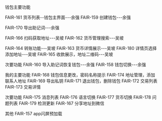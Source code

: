 钱包主要功能

FAIR-161	货币列表--钱包主界面---余强
FAIR-159	创建钱包---余强

FAIR-170	导出助记词---余强

FAIR-166	扫码获取地址---吴坡
FAIR-162	货币管理搜索---吴坡

FAIR-164	转账功能---吴坡
FAIR-163	货币详情展示---吴坡
FAIR-180	详情页选择添加地址---吴坡
FAIR-165	收款展示，地址二维码---吴坡

次要功能
FAIR-160	导入助记词恢复钱包---余强
FAIR-158	钱包切换---余强


我的主要功能
FAIR-168	钱包信息更改，密码名称提示
FAIR-174	地址管理，添加联系人地址
FAIR-169	导出私钥
FAIR-171	退出钱包，删除钱包
FAIR-172	交易列表
FAIR-173	交易详情


次要功能
FAIR-175	消息列表
FAIR-176	语言切换
FAIR-177	货币切换
FAIR-178	问题列表
FAIR-179	检测更新
FAIR-167	分享地址到微信


其他
FAIR-157	app闪屏预加载